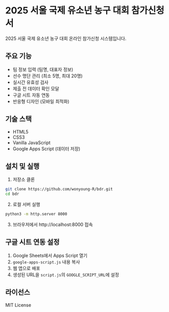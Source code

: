 # 2025 서울 국제 유소년 농구 대회 참가신청서

2025 서울 국제 유소년 농구 대회 온라인 참가신청 시스템입니다.

## 주요 기능

- 팀 정보 입력 (팀명, 대표자 정보)
- 선수 명단 관리 (최소 5명, 최대 20명)
- 실시간 유효성 검사
- 제출 전 데이터 확인 모달
- 구글 시트 자동 연동
- 반응형 디자인 (모바일 최적화)

## 기술 스택

- HTML5
- CSS3
- Vanilla JavaScript
- Google Apps Script (데이터 저장)

## 설치 및 실행

1. 저장소 클론
```bash
git clone https://github.com/wonyoung-R/bdr.git
cd bdr
```

2. 로컬 서버 실행
```bash
python3 -m http.server 8000
```

3. 브라우저에서 http://localhost:8000 접속

## 구글 시트 연동 설정

1. Google Sheets에서 Apps Script 열기
2. `google-apps-script.js` 내용 복사
3. 웹 앱으로 배포
4. 생성된 URL을 `script.js`의 `GOOGLE_SCRIPT_URL`에 설정

## 라이선스

MIT License